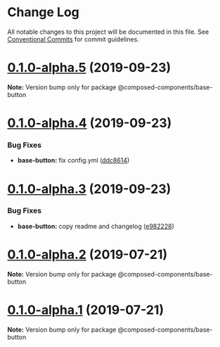 # Change Log

All notable changes to this project will be documented in this file.
See [Conventional Commits](https://conventionalcommits.org) for commit guidelines.

# [0.1.0-alpha.5](https://github.com/composed-components/composed-components/compare/@composed-components/base-button@0.1.0-alpha.4...@composed-components/base-button@0.1.0-alpha.5) (2019-09-23)

**Note:** Version bump only for package @composed-components/base-button





# [0.1.0-alpha.4](https://github.com/composed-components/composed-components/compare/@composed-components/base-button@0.1.0-alpha.3...@composed-components/base-button@0.1.0-alpha.4) (2019-09-23)


### Bug Fixes

* **base-button:** fix config.yml ([ddc8614](https://github.com/composed-components/composed-components/commit/ddc8614))





# [0.1.0-alpha.3](https://github.com/composed-components/composed-components/compare/@composed-components/base-button@0.1.0-alpha.2...@composed-components/base-button@0.1.0-alpha.3) (2019-09-23)


### Bug Fixes

* **base-button:** copy readme and changelog ([e982228](https://github.com/composed-components/composed-components/commit/e982228))





# [0.1.0-alpha.2](https://github.com/composed-components/composed-components/compare/@composed-components/base-button@0.1.0-alpha.1...@composed-components/base-button@0.1.0-alpha.2) (2019-07-21)

**Note:** Version bump only for package @composed-components/base-button





# [0.1.0-alpha.1](https://github.com/composed-components/composed-components/compare/@composed-components/base-button@0.1.0-alpha.0...@composed-components/base-button@0.1.0-alpha.1) (2019-07-21)

**Note:** Version bump only for package @composed-components/base-button
